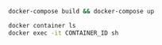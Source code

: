 ```sh
docker-compose build && docker-compose up
```

```sh
docker container ls
docker exec -it CONTAINER_ID sh
```
